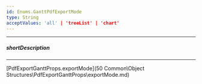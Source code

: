 ```yaml
---
id: Enums.GanttPdfExportMode
type: String
acceptValues: 'all' | 'treeList' | 'chart'
---
```

---
##### shortDescription
<!-- Description goes here -->

---
<!-- Description goes here -->
[PdfExportGanttProps.exportMode](50 Common\Object Structures\PdfExportGanttProps\exportMode.md)